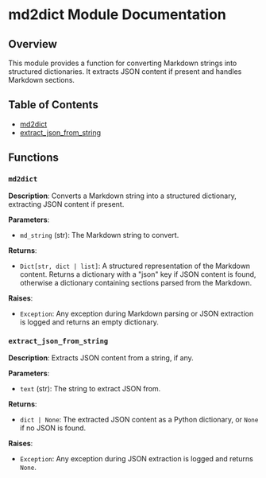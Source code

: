 # md2dict Module Documentation

## Overview

This module provides a function for converting Markdown strings into structured dictionaries.  It extracts JSON content if present and handles Markdown sections.


## Table of Contents

* [md2dict](#md2dict)
* [extract_json_from_string](#extract-json-from-string)


## Functions

### `md2dict`

**Description**: Converts a Markdown string into a structured dictionary, extracting JSON content if present.

**Parameters**:

* `md_string` (str): The Markdown string to convert.

**Returns**:

* `Dict[str, dict | list]`: A structured representation of the Markdown content. Returns a dictionary with a "json" key if JSON content is found, otherwise a dictionary containing sections parsed from the Markdown.


**Raises**:

* `Exception`: Any exception during Markdown parsing or JSON extraction is logged and returns an empty dictionary.


### `extract_json_from_string`

**Description**: Extracts JSON content from a string, if any.

**Parameters**:

* `text` (str): The string to extract JSON from.

**Returns**:

* `dict | None`: The extracted JSON content as a Python dictionary, or `None` if no JSON is found.

**Raises**:

* `Exception`: Any exception during JSON extraction is logged and returns `None`.
